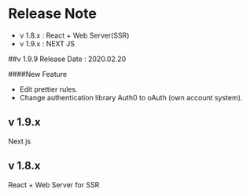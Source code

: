 # Release Note
- v 1.8.x : React + Web Server(SSR)
- v 1.9.x : NEXT JS 

##v 1.9.9 
Release Date : 2020.02.20 

####New Feature
- Edit prettier rules.
- Change authentication library Auth0 to oAuth (own account system).

## v 1.9.x
Next js

## v 1.8.x
React + Web Server for SSR 